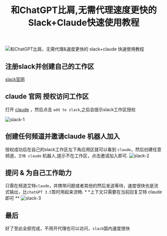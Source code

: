 ﻿---
title: '和ChatGPT比肩,无需代理速度更快的Slack+Claude快速使用教程'
excerpt: ""
categories:
  - 其他
tags:
  - AIGC
---

![和ChatGPT比肩，无需代理&速度更快的 slack+claude 快速使用教程](https://p9-juejin.byteimg.com/tos-cn-i-k3u1fbpfcp/14a0b20dcd6d4d18b749674633e1b5eb~tplv-k3u1fbpfcp-zoom-crop-mark:1512:1512:1512:851.awebp?)

## 注册slack并创建自己的工作区

[slack官网](https://link.juejin.cn?target=https%3A%2F%2Fslack.com%2Fintl%2Fzh-cn%2F "https://slack.com/intl/zh-cn/")

## claude 官网 授权访问工作区

打开 [claude](https://link.juejin.cn?target=https%3A%2F%2Fwww.anthropic.com%2Fclaude-in-slack "https://www.anthropic.com/claude-in-slack")
，然后点击 `add to slack`,之后会提示slack工作区授权

![slack-1](https://p3-juejin.byteimg.com/tos-cn-i-k3u1fbpfcp/bf9fe7ba5f7c475baf9905806a90c653~tplv-k3u1fbpfcp-zoom-in-crop-mark:1512:0:0:0.awebp)

## 创建任何频道并邀请claude 机器人加入

授权成功后在自己的slack工作区左下角应用区就可以看到 `claude`，然后创建任意频道，`艾特 claude`
机器人,提示不在工作区，点击邀请加入即可. ![slack-2](https://p3-juejin.byteimg.com/tos-cn-i-k3u1fbpfcp/1a4851286e714c85b1efd93c832ccf87~tplv-k3u1fbpfcp-zoom-in-crop-mark:1512:0:0:0.awebp)

## 提问 & 为自己工作助力

只需在频道艾特`claude`，并携带问题或者其他的然后发送等待，速度很快也是流式输出，比`chatGPT 3.5`暂时用起来流畅. *
*上下文只需要在当前回复艾特 claude即可
** ![slack-3](https://p3-juejin.byteimg.com/tos-cn-i-k3u1fbpfcp/2f5d585ab8f94498b448fbef8c5e05f8~tplv-k3u1fbpfcp-zoom-in-crop-mark:1512:0:0:0.awebp)

## 最后

好了至此全部完成，不用开代理也可以访问，`slack`国内速度很快
